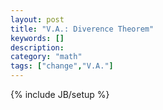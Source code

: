 ```yaml
---
layout: post
title: "V.A.: Diverence Theorem"
keywords: []
description: 
category: "math"
tags: ["change","V.A."]
---
```

{% include JB/setup %}
